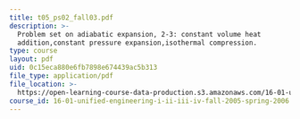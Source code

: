 ```yaml
---
title: t05_ps02_fall03.pdf
description: >-
  Problem set on adiabatic expansion, 2-3: constant volume heat
  addition,constant pressure expansion,isothermal compression.
type: course
layout: pdf
uid: 0c15eca880e6fb7898e674439ac5b313
file_type: application/pdf
file_location: >-
  https://open-learning-course-data-production.s3.amazonaws.com/16-01-unified-engineering-i-ii-iii-iv-fall-2005-spring-2006/0c15eca880e6fb7898e674439ac5b313_t05_ps02_fall03.pdf
course_id: 16-01-unified-engineering-i-ii-iii-iv-fall-2005-spring-2006
---
```

